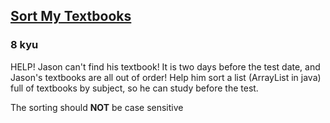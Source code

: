 <h2><a href=https://www.codewars.com/kata/5a07e5b7ffe75fd049000051/train/python target="_blank">Sort My Textbooks</a></h2><h3>8 kyu</h3><p>HELP! Jason can't find his textbook! It is two days before the test date, and Jason's textbooks are all out of order! Help him sort a list (ArrayList in java) full of textbooks by subject, so he can study before the test.</p><p>The sorting should <strong>NOT</strong> be case sensitive</p>